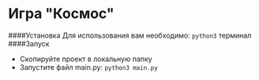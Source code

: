 # Игра "Космос"

####Установка
Для использования вам необходимо:
`python3`
терминал
####Запуск
- Скопируйте проект в локальную папку
- Запустите файл main.py:
 ```python3 main.py```